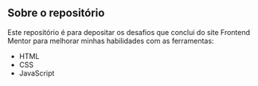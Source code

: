 ## Sobre o repositório

Este repositório é para depositar os desafios que conclui do site Frontend Mentor para melhorar minhas habilidades com as ferramentas:

- HTML
- CSS
- JavaScript
